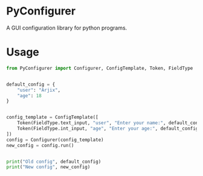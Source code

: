 # PyConfigurer

A GUI configuration library for python programs.

# Usage

```python
from PyConfigurer import Configurer, ConfigTemplate, Token, FieldType


default_config = {
    "user": "Arjix",
    "age": 18
}


config_template = ConfigTemplate([
    Token(FieldType.text_input, "user", "Enter your name:", default_config["user"]),
    Token(FieldType.int_input, "age", "Enter your age:", default_config["age"])
])
config = Configurer(config_template)
new_config = config.run()


print("Old config", default_config)
print("New config", new_config)
```
